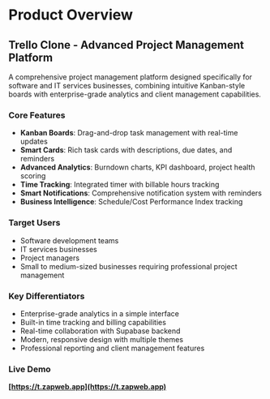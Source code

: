 # Product Overview

## Trello Clone - Advanced Project Management Platform

A comprehensive project management platform designed specifically for software and IT services businesses, combining intuitive Kanban-style boards with enterprise-grade analytics and client management capabilities.

### Core Features
- **Kanban Boards**: Drag-and-drop task management with real-time updates
- **Smart Cards**: Rich task cards with descriptions, due dates, and reminders
- **Advanced Analytics**: Burndown charts, KPI dashboard, project health scoring
- **Time Tracking**: Integrated timer with billable hours tracking
- **Smart Notifications**: Comprehensive notification system with reminders
- **Business Intelligence**: Schedule/Cost Performance Index tracking

### Target Users
- Software development teams
- IT services businesses
- Project managers
- Small to medium-sized businesses requiring professional project management

### Key Differentiators
- Enterprise-grade analytics in a simple interface
- Built-in time tracking and billing capabilities
- Real-time collaboration with Supabase backend
- Modern, responsive design with multiple themes
- Professional reporting and client management features

### Live Demo
**[https://t.zapweb.app](https://t.zapweb.app)**